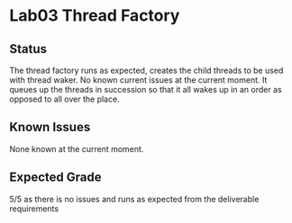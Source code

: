 # Lab03 Thread Factory
## Status
The thread factory runs as expected, creates the child threads to be used with thread waker. 
No known current issues at the current moment. It queues up the threads in succession so that it all wakes
up in an order as opposed to all over the place.
## Known Issues
None known at the current moment. 
## Expected Grade
5/5 as there is no issues and runs as expected from the deliverable requirements
